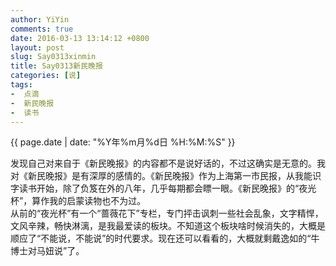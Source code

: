 ```yaml
---
author: YiYin
comments: true
date: 2016-03-13 13:14:12 +0800
layout: post
slug: Say0313xinmin
title: Say0313新民晚报
categories: [说]
tags:
-  点滴
-  新民晚报
-  读书
---
```

<div class="saying">
{{ page.date | date: "%Y年%m月%d日 %H:%M:%S" }}

发现自己对来自于《新民晚报》的内容都不是说好话的，不过这确实是无意的。我对《新民晚报》是有深厚的感情的。《新民晚报》作为上海第一市民报，从我能识字读书开始，除了负笈在外的八年，几乎每期都会瞟一眼。《新民晚报》的“夜光杯”，算作我的启蒙读物也不为过。<br/>
从前的“夜光杯”有一个“蔷薇花下”专栏，专门抨击讽刺一些社会乱象，文字精悍，文风辛辣，畅快淋漓，是我最爱读的板块。不知道这个板块啥时候消失的，大概是顺应了“不能说，不能说”的时代要求。现在还可以看看的，大概就剩戴逸如的“牛博士对马妞说”了。
</div>
